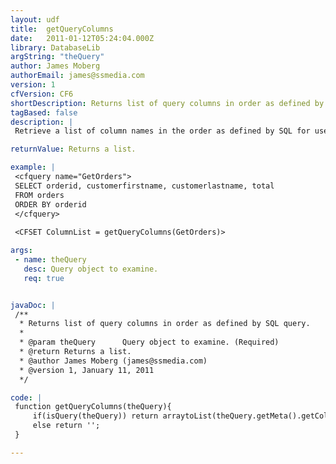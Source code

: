 ```yaml
---
layout: udf
title:  getQueryColumns
date:   2011-01-12T05:24:04.000Z
library: DatabaseLib
argString: "theQuery"
author: James Moberg
authorEmail: james@ssmedia.com
version: 1
cfVersion: CF6
shortDescription: Returns list of query columns in order as defined by SQL query.
tagBased: false
description: |
 Retrieve a list of column names in the order as defined by SQL for use with CFSpreadsheet (generating a header row) and other loop functions.

returnValue: Returns a list.

example: |
 <cfquery name="GetOrders">
 SELECT orderid, customerfirstname, customerlastname, total
 FROM orders
 ORDER BY orderid
 </cfquery>
 
 <CFSET ColumnList = getQueryColumns(GetOrders)>

args:
 - name: theQuery
   desc: Query object to examine.
   req: true


javaDoc: |
 /**
  * Returns list of query columns in order as defined by SQL query.
  * 
  * @param theQuery      Query object to examine. (Required)
  * @return Returns a list. 
  * @author James Moberg (james@ssmedia.com) 
  * @version 1, January 11, 2011 
  */

code: |
 function getQueryColumns(theQuery){
     if(isQuery(theQuery)) return arraytoList(theQuery.getMeta().getColumnLabels());
     else return '';
 }

---
```


